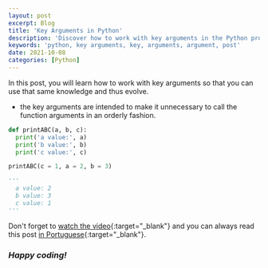 ```yaml
---
layout: post
excerpt: Blog
title: 'Key Arguments in Python'
description: 'Discover how to work with key arguments in the Python programming language. Get answers to your questions with the theory and examples presented.'
keywords: 'python, key arguments, key, arguments, argument, post'
date: 2021-10-08
categories: [Python]
---
```


In this post, you will learn how to work with key arguments so that you can use that same knowledge and thus evolve.

- the key arguments are intended to make it unnecessary to call the function arguments in an orderly fashion.

```python
def printABC(a, b, c):
  print('a value:', a)
  print('b value:', b)
  print('c value:', c)

printABC(c = 1, a = 2, b = 3)

'''
  a value: 2
  b value: 3
  c value: 1
'''
```

Don't forget to [watch the video](https://youtu.be/Od8zRnsZIoE){:target="\_blank"} and you can always read this post [in Portuguese](https://caffeinealgorithm.com/blog/20211008/argumentos-chave-em-python/){:target="\_blank"}.

### _Happy coding!_
